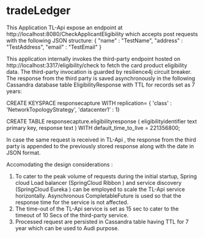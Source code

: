 # tradeLedger
This Application TL-Api expose an endpoint at http://localhost:8080/CheckApplicantEligibility which accepts post requests with the following JSON structure:
{
"name" : "TestName",
"address" : "TestAddress",
"email" : "TestEmail"
}

This application internally invokes the third-party endpoint hosted on http://localhost:3317/eligibility/check to fetch the card product eligibility data. The third-party invocation is guarded by resilience4j circuit breaker. The response from the third party is saved asynchronously in the following Cassandra database table EligibilityResponse with TTL for records set as 7 years: 

CREATE KEYSPACE responsecapture WITH replication= { 'class' : 'NetworkTopologyStrategy', 'datacenter1' : 1}

CREATE TABLE responsecapture.eligibilityresponse (
    eligibilityidentifier text primary key, response text
) WITH default_time_to_live = 221356800;

In case the same request is received in TL-Api , the response from the third party is appended to the previously stored response along with the date in JSON format. 

Accomodating the design considerations :

1.	To cater to the peak volume of requests during the initial startup, Spring cloud Load balancer (SpringCloud Ribbon ) and service discovery (SpringCloud Eureka ) can be employed to scale the TL-Api service horizontally. Asynchronous CompletableFuture is used so that the response time for the service is not affected.
2.	The time-out of the TL-Api service is set as 15 sec to cater to the timeout of 10 Secs of the third-party service. 
3.	Processed request are persisted in Cassandra table having TTL for 7 year which can be used to Audi purpose.



